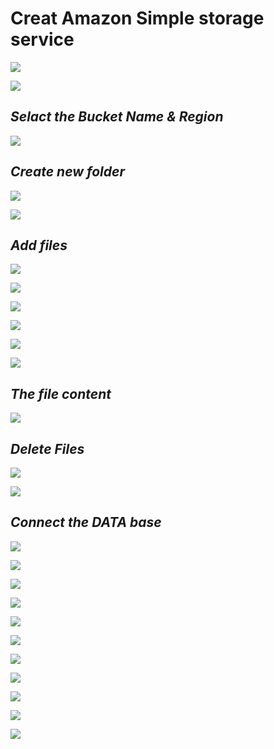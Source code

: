 # Creat Amazon Simple storage service #
![](https://scontent-sin1-1.xx.fbcdn.net/hphotos-xpt1/v/t1.0-9/11229753_10204517830695042_4733231986757082415_n.jpg?oh=1aa24f621338e28a3fc85ccdb53ec195&oe=5642C613)

![](https://scontent-sin1-1.xx.fbcdn.net/hphotos-xft1/v/t1.0-9/10505558_10204517831015050_1111931442343952785_n.jpg?oh=a95824a8aa1a008da084438da89e2cd3&oe=5652C5DF)

## *Selact the Bucket Name & Region* ##

![](https://scontent-sin1-1.xx.fbcdn.net/hphotos-xpt1/v/t1.0-9/11224060_10204517831615065_3884027612840106537_n.jpg?oh=ae47445500f80f686b1b7456ab689106&oe=56447257)

## *Create new folder* ##

![](https://scontent-sin1-1.xx.fbcdn.net/hphotos-xap1/v/t1.0-9/11225227_10204517831735068_2421445869593236735_n.jpg?oh=2cd89d4bbd61e24a4f0411fb8557aad1&oe=56434A6B)

![](https://fbcdn-sphotos-g-a.akamaihd.net/hphotos-ak-xpt1/v/t1.0-9/11755796_10204517831935073_5726174560260852566_n.jpg?oh=0c56509ae728e821f86daed07a4cece1&oe=564D234D&__gda__=1447083588_e3f352e8e2e79e2560d171c3f9ceb772)

## *Add files* ##

![](https://scontent-sin1-1.xx.fbcdn.net/hphotos-xtp1/v/t1.0-9/1520641_10204517832255081_2955927299354486638_n.jpg?oh=ba9710ce57e6185de449a1073de59b62&oe=56470A60)

![](https://fbcdn-sphotos-g-a.akamaihd.net/hphotos-ak-xpt1/v/t1.0-9/11811491_10204517832775094_2756524835447020166_n.jpg?oh=dabf05407c3d26a2217e7858025d0add&oe=563F14A2&__gda__=1443785131_9f5be0d7608e1ec0b5cbd9dac6aaf582)

![](https://fbcdn-sphotos-d-a.akamaihd.net/hphotos-ak-xpf1/v/t1.0-9/11695961_10204517833055101_911247186213470157_n.jpg?oh=13261eeae026bcb5aefe7a6992eee818&oe=564DA779&__gda__=1443833158_bf6c3f3982958df50e15e046c7049555)

![](https://fbcdn-sphotos-h-a.akamaihd.net/hphotos-ak-xtp1/v/t1.0-9/11754268_10204517833375109_4723846118580921056_n.jpg?oh=0f899a3200b4f82c5455fdbdd61f8b70&oe=56437754&__gda__=1447986065_db84c1e63d9f130cd70898148a283292)

![](https://scontent-sin1-1.xx.fbcdn.net/hphotos-xtf1/v/t1.0-9/11781667_10204517833615115_568458390503330188_n.jpg?oh=496ce60f0824019d6313b72607a3a518&oe=564EEF68)

![](https://scontent-sin1-1.xx.fbcdn.net/hphotos-xpt1/v/t1.0-9/11811352_10204517833815120_8907972698644321645_n.jpg?oh=d9b71509ec782d43c4903fbca2c8f55e&oe=5642A853)
## *The file content* ##

![](https://scontent-sin1-1.xx.fbcdn.net/hphotos-xtf1/v/t1.0-9/11817215_10204517834055126_2792203855346722830_n.jpg?oh=9de951c10c818b1dd78f7d32d9e62dbb&oe=565C58E2)

## *Delete Files* ##

![](https://scontent-sin1-1.xx.fbcdn.net/hphotos-xtf1/v/t1.0-9/11817215_10204517834335133_8782779692822651135_n.jpg?oh=61795ce41472ab89064c4ceeb796a6a6&oe=5644543E)

![](https://fbcdn-sphotos-e-a.akamaihd.net/hphotos-ak-xtp1/v/t1.0-9/11701183_10204517834495137_3002969294473850055_n.jpg?oh=bd4642e3ccec45fb57e7d3108a7bf9da&oe=564CAE01&__gda__=1443803332_bb88b9c0f8e372ae21104c9a5a5d0465)
## *Connect the DATA base* ##

![](https://fbcdn-sphotos-g-a.akamaihd.net/hphotos-ak-xaf1/v/t1.0-9/17008_10204517835175154_4084985301992167338_n.jpg?oh=452479612de10e1f98d51272cc789baa&oe=563EA057&__gda__=1447576105_1560df9057f28299492da008a4fd57cb)


![](https://scontent-sin1-1.xx.fbcdn.net/hphotos-xfa1/v/t1.0-9/11796214_10204517835375159_2193374707647028221_n.jpg?oh=ab4438259b6d08acabb2175417cd1fc1&oe=564C1E2B)


![](https://fbcdn-sphotos-c-a.akamaihd.net/hphotos-ak-xtp1/v/t1.0-9/11707489_10204517835495162_8680670315343098555_n.jpg?oh=d1f94c77b98715e36b8cea97c9cea45e&oe=56407D93&__gda__=1448312662_3624ff1ec33581bb68f724bbd62697ad)

![](https://scontent-sin1-1.xx.fbcdn.net/hphotos-xpf1/v/t1.0-9/11053303_10204517835775169_8087342764752596549_n.jpg?oh=740eb07d3fea9ee794d08e9906c35490&oe=564D8FA7)

![](https://fbcdn-sphotos-h-a.akamaihd.net/hphotos-ak-xtf1/v/t1.0-9/11800220_10204517836095177_7052223138143563232_n.jpg?oh=45730bef27212191d84e9a50c04e3e3d&oe=561443FC&__gda__=1447636184_4b14b6eded260ef52270c3adcaf07e40)


![](https://fbcdn-sphotos-g-a.akamaihd.net/hphotos-ak-xat1/v/t1.0-9/11754268_10204517836335183_4900401809282961540_n.jpg?oh=e5c58689e10f444a1c38418f130fb740&oe=56421450&__gda__=1448638866_144d0908bde90859d5dfde3595ace874)

![](https://scontent-sin1-1.xx.fbcdn.net/hphotos-xfa1/v/t1.0-9/17004_10204517836695192_2007762400929530975_n.jpg?oh=95f9be6f6bd47174e2ada1451a31e4b5&oe=564E9EB1)

![](https://scontent-sin1-1.xx.fbcdn.net/hphotos-xfa1/v/t1.0-9/11796261_10204517837135203_7499776573917374837_n.jpg?oh=02e4cd70056c4e25471d6eabf76ffd67&oe=564F8968)

![](https://fbcdn-sphotos-f-a.akamaihd.net/hphotos-ak-xtp1/v/t1.0-9/11223850_10204517837495212_5960995433521857364_n.jpg?oh=383075dd98bcd24ed25b7ced20bd4689&oe=5610D9BE&__gda__=1447333243_f45caf7937d44069936a16577d0ce750)

![](https://scontent-sin1-1.xx.fbcdn.net/hphotos-xtf1/v/t1.0-9/11811563_10204517837775219_2404413624317752193_n.jpg?oh=68b72058db7a7fd066886ae87d006e43&oe=56141C4B)

![](https://scontent-sin1-1.xx.fbcdn.net/hphotos-xap1/v/t1.0-9/11800551_10204517838015225_2059755385250129919_n.jpg?oh=245ee326bcda1e8e1386818bcba744b5&oe=56110CF1)



